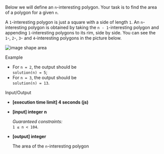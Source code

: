 
Below we will define an  `n`-interesting polygon. Your task is to find the area of a polygon for a given  `n`.

A  `1`-interesting polygon is just a square with a side of length  `1`. An  `n`-interesting polygon is obtained by taking the  `n - 1`-interesting polygon and appending  `1`-interesting polygons to its rim, side by side. You can see the  `1`-,  `2`-,  `3`- and  `4`-interesting polygons in the picture below.

![image shape area](https://codesignal.s3.amazonaws.com/tasks/shapeArea/img/area.png?_tm=1624642306583)

Example

-   For  `n = 2`, the output should be  
    `solution(n) = 5`;
-   For  `n = 3`, the output should be  
    `solution(n) = 13`.

Input/Output

-   **[execution time limit] 4 seconds (js)**
    
-   **[input] integer n**
    
    _Guaranteed constraints:_  
    `1 ≤ n < 104`.
    
-   **[output] integer**
    
    The area of the  `n`-interesting polygon